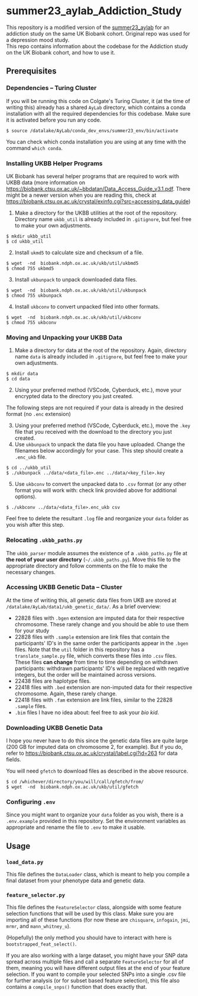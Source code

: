 # summer23_aylab_Addiction_Study

This repository is a modified version of the [summer23_aylab](https://github.com/mminbay/summer23_aylab.git) for an addiction study on the same UK Biobank cohort. Original repo was used for a depression mood study.  
This repo contains information about the codebase for the Addiction study on the UK Biobank cohort, and how to use it.
## Prerequisites
### Dependencies – Turing Cluster  

If you will be running this code on Colgate's Turing Cluster, it (at the time of writing this) already has a shared `AyLab` directory, which contains a conda installation with all the required dependencies for this codebase. Make sure it is activated before you run any code.
```
$ source /datalake/AyLab/conda_dev_envs/summer23_env/bin/activate
```
You can check which conda installation you are using at any time with the command `which conda`.
### Installing UKBB Helper Programs

UK Biobank has several helper programs that are required to work with UKBB data (more information on https://biobank.ctsu.ox.ac.uk/~bbdatan/Data_Access_Guide_v3.1.pdf. There might be a newer version when you are reading this, check at https://biobank.ctsu.ox.ac.uk/crystal/exinfo.cgi?src=accessing_data_guide)

1. Make a directory for the UKBB utilities at the root of the repository. Directory name `ukbb_util` is already included in `.gitignore`, but feel free to make your own adjustments.

```
$ mkdir ukbb_util
$ cd ukbb_util
```
2. Install `ukmd5` to calculate size and checksum of a file.
```
$ wget  -nd  biobank.ndph.ox.ac.uk/ukb/util/ukbmd5
$ chmod 755 ukbmd5
```
3. Install `ukbunpack` to unpack downloaded data files.
```
$ wget  -nd  biobank.ndph.ox.ac.uk/ukb/util/ukbunpack
$ chmod 755 ukbunpack
```
4. Install `ukbconv` to convert unpacked filed into other formats.
```
$ wget  -nd  biobank.ndph.ox.ac.uk/ukb/util/ukbconv
$ chmod 755 ukbconv
```
### Moving and Unpacking your UKBB Data

1. Make a directory for data at the root of the repository. Again, directory name `data` is already included in `.gitignore`, but feel free to make your own adjustments.
```
$ mkdir data
$ cd data
```
2. Using your preferred method (VSCode, Cyberduck, etc.), move your encrypted data to the directory you just created.  

The following steps are not required if your data is already in the desired format (no `.enc` extension)  

3. Using your preferred method (VSCode, Cyberduck, etc.), move the `.key` file that you received with the download to the directory you just created.  
4. Use `ukbunpack` to unpack the data file you have uploaded. Change the filenames below accordingly for your case. This step should create a `.enc_ukb` file.
```
$ cd ../ukbb_util
$ ./ukbunpack ../data/<data_file>.enc ../data/<key_file>.key
```
5. Use `ukbconv` to convert the unpacked data to `.csv` format (or any other format you will work with: check link provided above for additional options).
```
$ ./ukbconv ../data/<data_file>.enc_ukb csv
```  
Feel free to delete the resultant `.log` file and reorganize your `data` folder as you wish after this step.

### Relocating `.ukbb_paths.py`

The `ukbb_parser` module assumes the existence of a `.ukbb_paths.py` file at **the root of your user directory** (`~/.ukbb_paths.py`). Move this file to the appropriate directory and follow comments on the file to make the necessary changes.

### Accessing UKBB Genetic Data – Cluster

At the time of writing this, all genetic data files from UKB are stored at `/datalake/AyLab/data1/ukb_genetic_data/`. As a brief overview:  
* 22828 files with `.bgen` extension are imputed data for their respective chromosome. These rarely change and you should be able to use them for your study
* 22828 files with `.sample` extension are link files that contain the participants' ID's in the same order the participants appear in the `.bgen` files. Note that the `util` folder in this repository has a `translate_sample.py` file, which converts these files into `.csv` files. These files **can change** from time to time depending on withdrawn participants: withdrawn participants' ID's will be replaced with negative integers, but the order will be maintained across versions.
* 22438 files are haplotype files.
* 22418 files with `.bed` extension are non-imputed data for their respective chromosome. Again, these rarely change.
* 22418 files with `.fam` extension are link files, similar to the 22828 `.sample` files.
* `.bim` files I have no idea about: feel free to ask your *bio kid*.

### Downloading UKBB Genetic Data

I hope you never have to do this since the genetic data files are quite large (200 GB for imputed data on chromosome 2, for example). But if you do, refer to https://biobank.ctsu.ox.ac.uk/crystal/label.cgi?id=263 for data fields.  

You will need `gfetch` to download files as described in the above resource. 
```
$ cd /whichever/directory/you/will/call/gfetch/from/
$ wget  -nd  biobank.ndph.ox.ac.uk/ukb/util/gfetch
```

### Configuring `.env`  
Since you might want to organize your `data` folder as you wish, there is a `.env.example` provided in this repository. Set the environment variables as appropriate and rename the file to `.env` to make it usable.

## Usage
### `load_data.py`
This file defines the `DataLoader` class, which is meant to help you compile a final dataset from your phenotype data and genetic data.

### `feature_selector.py`
This file defines the `FeatureSelector` class, alongside with some feature selection functions that will be used by this class. Make sure you are importing all of these functions (for now these are `chisquare`, `infogain`, `jmi`, `mrmr`, and `mann_whitney_u`). 

(Hopefully) the only method you should have to interact with here is `bootstrapped_feat_select()`.

If you are also working with a large dataset, you might have your SNP data spread across multiple files and call a separate `FeatureSelector` for all of them, meaning you will have different output files at the end of your feature selection. If you want to compile your selected SNPs into a single .csv file for further analysis (or for subset based feature selection), this file also contains a `compile_snps()` function that does exactly that.
